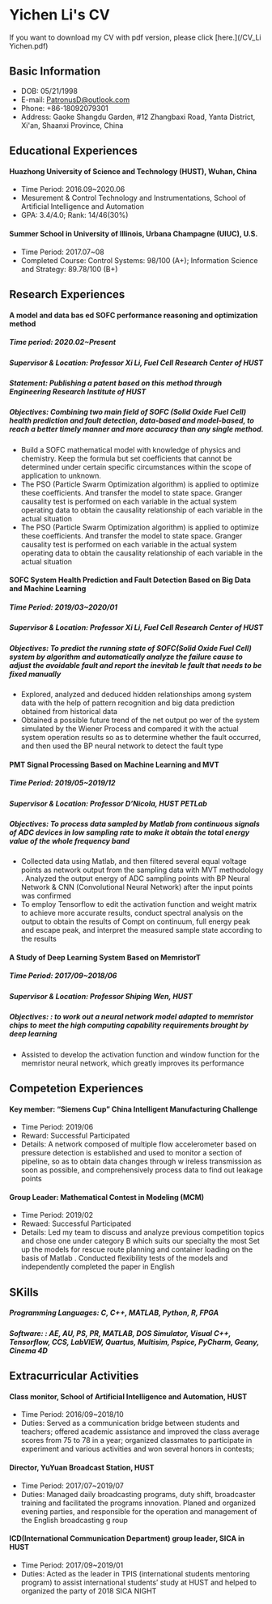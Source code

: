 # Yichen Li's CV
If you want to download my CV with pdf version, please click [here.](/CV_Li Yichen.pdf)

## Basic Information
- DOB: 05/21/1998
- E-mail: PatronusD@outlook.com
- Phone: +86-18092079301
- Address: Gaoke Shangdu Garden, #12 Zhangbaxi Road, Yanta District, Xi'an, Shaanxi Province, China

## Educational Experiences
#### Huazhong University of Science and Technology (HUST), Wuhan, China
- Time Period: 2016.09~2020.06
- Mesurement & Control Technology and Instrumentations, School of Artificial Intelligence and Automation
- GPA: 3.4/4.0;   Rank: 14/46(30%)
#### Summer School in University of Illinois, Urbana Champagne (UIUC), U.S.
- Time Period: 2017.07~08
- Completed Course: Control Systems: 98/100 (A+); Information Science and Strategy: 89.78/100 (B+)

## Research Experiences
#### A model and data bas ed SOFC performance reasoning and optimization method
##### Time period: 2020.02~Present
##### Supervisor & Location: Professor Xi Li, Fuel Cell Research Center of HUST
##### Statement: Publishing a patent based on this method through Engineering Research Institute of HUST
##### Objectives: Combining two main field of SOFC (Solid Oxide Fuel Cell) health prediction and fault detection, data-based and model-based, to reach a better timely manner and more accuracy than any single method.
- Build a SOFC mathematical model with knowledge of physics and chemistry. Keep the formula but set coefficients that cannot be determined under certain specific circumstances within the scope of application to unknown.
- The PSO (Particle Swarm Optimization algorithm) is applied to optimize these coefficients. And transfer the model to state space. Granger causality test is performed on each variable in the actual system operating data to obtain the causality relationship of each variable in the actual situation
- The PSO (Particle Swarm Optimization algorithm) is applied to optimize these coefficients. And transfer the model to state space. Granger causality test is performed on each variable in the actual system operating data to obtain the causality relationship of each variable in the actual situation

#### SOFC System Health Prediction and Fault Detection Based on Big Data and Machine Learning
##### Time Period: 2019/03~2020/01
##### Supervisor & Location: Professor Xi Li, Fuel Cell Research Center of HUST
##### Objectives: To predict the running state of SOFC(Solid Oxide Fuel Cell) system by algorithm and automatically analyze the failure cause to adjust the avoidable fault and report the inevitab le fault that needs to be fixed manually
- Explored, analyzed and deduced hidden relationships among system data with the help of pattern recognition and big data prediction obtained from historical data
- Obtained a possible future trend of the net output po wer of the system simulated by the Wiener Process and compared it with the actual system operation results so as to determine whether the fault occurred, and then used the BP neural network to
detect the fault type

#### PMT Signal Processing Based on Machine Learning and MVT
##### Time Period: 2019/05~2019/12
##### Supervisor & Location: Professor D’Nicola, HUST PETLab
##### Objectives: To process data sampled by Matlab from continuous signals of ADC devices in low sampling rate to make it obtain the total energy value of the whole frequency band
- Collected data using Matlab, and then filtered several equal voltage points as network output from the sampling data with MVT methodology . Analyzed the output energy of ADC sampling points with BP Neural Network & CNN (Convolutional Neural Network) after the input points was confirmed
- To employ Tensorflow to edit the activation function and weight matrix to achieve more accurate results, conduct spectral analysis on the output to obtain the results of Compt on continuum, full energy peak and escape peak, and interpret the measured sample state according to the results

#### A Study of Deep Learning System Based on MemristorT
##### Time Period: 2017/09~2018/06
##### Supervisor & Location: Professor Shiping Wen, HUST
##### Objectives: : to work out a neural network model adapted to memristor chips to meet the high computing capability requirements brought by deep learning
- Assisted to develop the activation function and window function for the memristor neural network, which greatly improves its performance

## Competetion Experiences
#### Key member: “Siemens Cup” China Intelligent Manufacturing Challenge
- Time Period: 2019/06
- Reward: Successful Participated
- Details: A network composed of multiple flow accelerometer based on pressure detection is established and used to monitor a section of pipeline, so as to obtain data changes through w ireless transmission as soon as possible, and comprehensively process data to find out leakage points
#### Group Leader: Mathematical Contest in Modeling (MCM)
- Time Period: 2019/02
- Rewaed: Successful Participated
- Details: Led my team to discuss and analyze previous competition topics and chose one under category B which suits our specialty the most Set up the models for rescue route planning and container loading on the basis of Matlab . Conducted flexibility tests of the models and independently completed the paper in English

## SKills
##### Programming Languages: C, C++, MATLAB, Python, R, FPGA
##### Software: : AE, AU, PS, PR, MATLAB, DOS Simulator, Visual C++, Tensorflow, CCS, LabVIEW, Quartus, Multisim, Pspice, PyCharm, Geany, Cinema 4D

## Extracurricular Activities
#### Class monitor, School of Artificial Intelligence and Automation, HUST
- Time Period: 2016/09~2018/10
- Duties: Served as a communication bridge between students and teachers; offered academic assistance and improved the class average scores from 75 to 78 in a year; organized classmates to participate in experiment and various activities and won several honors in contests;
#### Director, YuYuan Broadcast Station, HUST
- Time Period: 2017/07~2019/07
- Duties: Managed daily broadcasting programs, duty shift, broadcaster training and facilitated the programs innovation. Planed and organized evening parties, and responsible for the operation and management of the English broadcasting g roup
#### ICD(International Communication Department) group leader, SICA in HUST
- Time Period: 2017/09~2019/01
- Duties: Acted as the leader in TPIS (international students mentoring program) to assist international students’ study at HUST and helped to organized the party of 2018 SICA NIGHT

